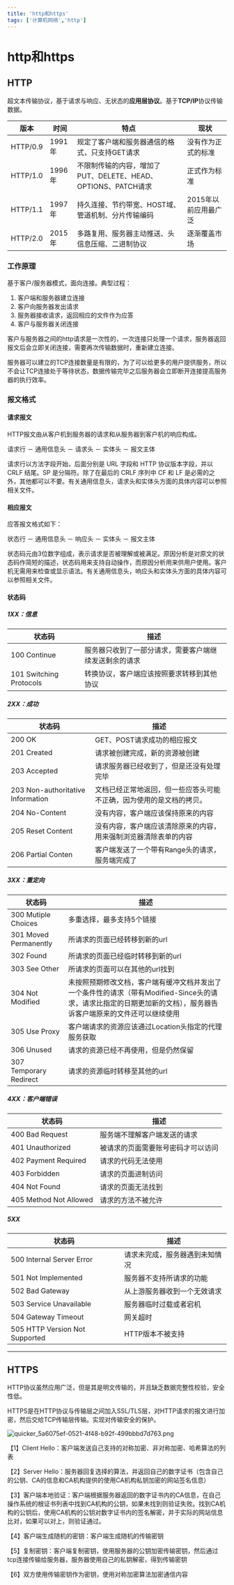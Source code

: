 ```yaml
---
title: 'http和https'
tags: ['计算机网络','http']
---
```

# http和https

## HTTP

超文本传输协议，基于请求与响应、无状态的**应用层协议**。基于**TCP/IP**协议传输数据。

| 版本     | 时间   | 特点                                                         | 现状                 |
| -------- | ------ | ------------------------------------------------------------ | -------------------- |
| HTTP/0.9 | 1991年 | 规定了客户端和服务器通信的格式，只支持GET请求                | 没有作为正式的标准   |
| HTTP/1.0 | 1996年 | 不限制传输的内容，增加了PUT、DELETE、HEAD、OPTIONS、PATCH请求 | 正式作为标准         |
| HTTP/1.1 | 1997年 | 持久连接、节约带宽、HOST域、管道机制、分片传输编码           | 2015年以前应用最广泛 |
| HTTP/2.0 | 2015年 | 多路复用、服务器主动推送、头信息压缩、二进制协议             | 逐渐覆盖市场         |

### 工作原理

基于客户/服务器模式，面向连接。典型过程：

1. 客户端和服务器建立连接
2. 客户向服务器发出请求
3. 服务器接收请求，返回相应的文件作为应答
4. 客户与服务器关闭连接

客户与服务器之间的http请求是一次性的，一次连接只处理一个请求，服务器返回报文后会立即关闭连接，需要再次传输数据时，重新建立连接。

服务器可以建立的TCP连接数量是有限的，为了可以给更多的用户提供服务，所以不会让TCP连接处于等待状态，数据传输完毕之后服务器会立即断开连接提高服务器的执行效率。

### 报文格式

#### 请求报文

HTTP报文由从客户机到服务器的请求和从服务器到客户机的响应构成。

请求行 － 通用信息头 － 请求头 － 实体头 － 报文主体

请求行以方法字段开始，后面分别是 URL 字段和 HTTP 协议版本字段，并以 CRLF 结尾。SP 是分隔符。除了在最后的 CRLF 序列中 CF 和 LF 是必需的之外，其他都可以不要。有关通用信息头，请求头和实体头方面的具体内容可以参照相关文件。

#### 相应报文

应答报文格式如下：

状态行 － 通用信息头 － 响应头 － 实体头 － 报文主体

状态码元由3位数字组成，表示请求是否被理解或被满足。原因分析是对原文的状态码作简短的描述，状态码用来支持自动操作，而原因分析用来供用户使用。客户机无需用来检查或显示语法。有关通用信息头，响应头和实体头方面的具体内容可以参照相关文件。

#### 状态码

##### 1XX：信息

| 状态码                  | 描述                                                   |
| ----------------------- | ------------------------------------------------------ |
| 100 Continue            | 服务器只收到了一部分请求，需要客户端继续发送剩余的请求 |
| 101 Switching Protocols | 转换协议，客户端应该按照要求转移到其他协议             |

##### 2XX：成功

| 状态码                            | 描述                                                         |
| --------------------------------- | ------------------------------------------------------------ |
| 200 OK                            | GET、POST请求成功的相应报文                                  |
| 201 Created                       | 请求被创建完成，新的资源被创建                               |
| 203 Accepted                      | 请求服务器已经收到了，但是还没有处理完毕                     |
| 203 Non-authoritative Information | 文档已经正常地返回，但一些应答头可能不正确，因为使用的是文档的拷贝。 |
| 204 No-Content                    | 没有内容，客户端应该保持原来的内容                           |
| 205 Reset Content                 | 没有内容，客户端应该清除原来的内容，用来强制浏览器清除表单的内容 |
| 206 Partial Conten                | 客户端发送了一个带有Range头的请求，服务端完成了              |

##### 3XX：重定向

| 状态码                 | 描述                                                         |
| ---------------------- | ------------------------------------------------------------ |
| 300 Mutiple Choices    | 多重选择，最多支持5个链接                                    |
| 301 Moved Permanently  | 所请求的页面已经转移到新的url                                |
| 302 Found              | 所请求的页面已经临时转移到新的url                            |
| 303 See Other          | 所请求的页面可以在其他的url找到                              |
| 304 Not Modified       | 未按照预期修改文档，客户端有缓冲文档并发出了一个条件性的请求（带有Modified-Since头的请求，请求比指定的日期更加新的文档），服务器告诉客户端原来的文件还可以继续使用 |
| 305 Use Proxy          | 客户端请求的资源应该通过Location头指定的代理服务获取         |
| 306 Unused             | 请求的资源已经不再使用，但是仍然保留                         |
| 307 Temporary Redirect | 请求的资源临时转移至其他的url                                |

##### 4XX：客户端错误

| 状态码                 | 描述                               |
| ---------------------- | ---------------------------------- |
| 400 Bad Request        | 服务端不理解客户端发送的请求       |
| 401 Unauthorized       | 被请求的页面需要账号密码才可以访问 |
| 402 Payment Required   | 请求的代码无法使用                 |
| 403 Forbidden          | 请求的页面进制访问                 |
| 404 Not Found          | 请求的页面无法找到                 |
| 405 Method Not Allowed | 请求的方法不被允许                 |

##### 5XX

| 状态码                         | 描述                           |
| ------------------------------ | ------------------------------ |
| 500 Internal Server Error      | 请求未完成，服务器遇到未知情况 |
| 501 Not Implemented            | 服务器不支持所请求的功能       |
| 502 Bad Gateway                | 从上游服务器收到一个无效请求   |
| 503 Service Unavailable        | 服务器临时过载或者宕机         |
| 504 Gateway Timeout            | 网关超时                       |
| 505 HTTP Version Not Supported | HTTP版本不被支持               |





******

## HTTPS

HTTP协议虽然应用广泛，但是其是明文传输的，并且缺乏数据完整性校验，安全性低。

HTTPS是在HTTP协议与传输层之间加入SSL/TLS层，对HTTP请求的报文进行加密，然后交给TCP传输层传输。实现对传输安全的保护。

![quicker_5a6075ef-0521-4f48-b92f-499bbbd7d763.png](https://i.loli.net/2020/08/26/mojGs5pZTkNdtEu.png)

【1】Client Hello：客户端发送自己支持的对称加密、非对称加密、哈希算法的列表

【2】Server Hello：服务器回复选择的算法，并返回自己的数字证书（包含自己的公钥、CA的信息和CA机构提供的使用CA机构私钥加密的网站签名信息）

【3】客户端本地验证：客户端根据服务器返回的数字证书内的CA信息，在自己操作系统的根证书列表中找到CA机构的公钥，如果未找到则验证失败。找到CA机构的公钥后，使用CA机构的公钥对数字证书内的签名解密，并于实际的网站信息比对，如果可以对上，则验证通过。

【4】客户端生成随机的密钥：客户端生成随机的传输密钥

【5】复制密钥：客户端复制密钥，使用服务器的公钥加密传输密钥，然后通过tcp连接传输给服务器，服务器使用自己的私钥解密，得到传输密钥

【6】双方使用传输密钥作为密钥，使用对称加密算法加密通信内容